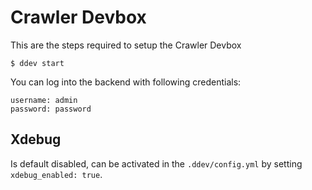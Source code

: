 # Crawler Devbox

This are the steps required to setup the Crawler Devbox

```
$ ddev start
```

You can log into the backend with following credentials:

```
username: admin
password: password
```

## Xdebug

Is default disabled, can be activated in the `.ddev/config.yml` by setting `xdebug_enabled: true`.  

